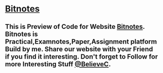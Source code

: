 [Bitnotes](https://github.com/BelieveC/copyprac)
======================

This is Preview of Code for Website [Bitnotes](www.bitnotes.in). Bitnotes is Practical,Examnotes,Paper,Assignment platform Build by me.
Share our website with your Friend if you find it interesting. Don't forget to Follow for more Interesting Stuff [@BelieveC](https://github.com/BelieveC).
------------------------------

